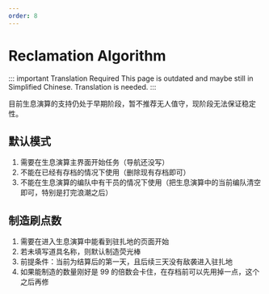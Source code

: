 ```yaml
---
order: 8
---
```


# Reclamation Algorithm

::: important Translation Required
This page is outdated and maybe still in Simplified Chinese. Translation is needed.
:::

目前生息演算的支持仍处于早期阶段，暂不推荐无人值守，现阶段无法保证稳定性。

## 默认模式

1. 需要在生息演算主界面开始任务（导航还没写）
2. 不能在已经有存档的情况下使用（删除现有存档即可）
3. 不能在生息演算的编队中有干员的情况下使用（把生息演算中的当前编队清空即可，特别是打完浪潮之后）

## 制造刷点数

1. 需要在进入生息演算中能看到驻扎地的页面开始
2. 若未填写道具名称，则默认制造荧光棒
3. 前提条件：当前为结算后的第一天，且后续三天没有敌袭进入驻扎地
4. 如果能制造的数量刚好是 99 的倍数会卡住，在存档前可以先用掉一点，这个之后再修
